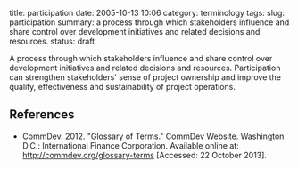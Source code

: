 title: participation
date: 2005-10-13 10:06
category: terminology
tags: 
slug: participation
summary: a process through which stakeholders influence and share control over development initiatives and related decisions and resources.
status: draft

<!--
icon: file-code-o
summary: 
-->
A process through which stakeholders influence and share control over development initiatives and related decisions and resources. Participation can strengthen stakeholders' sense of project ownership and improve the quality, effectiveness and sustainability of project operations.

## References

* CommDev. 2012. "Glossary of Terms." CommDev Website. Washington D.C.: International Finance Corporation. Available online at: http://commdev.org/glossary-terms [Accessed: 22 October 2013].

